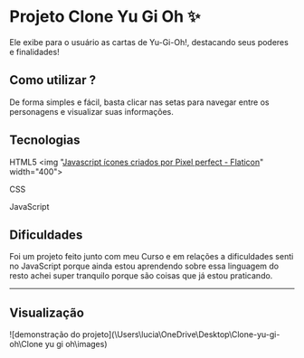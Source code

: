 # Projeto Clone Yu Gi Oh ✨ 
Ele exibe para o usuário as cartas de Yu-Gi-Oh!, destacando seus poderes e finalidades!

## Como utilizar ?
De forma simples e fácil, basta clicar nas setas para navegar entre os personagens e visualizar suas informações.

## Tecnologias 
HTML5 <img "<a href="https://www.flaticon.com/br/icones-gratis/javascript" title="javascript ícones">Javascript ícones criados por Pixel perfect - Flaticon</a>" width="400">



CSS

JavaScript

## Dificuldades
Foi um projeto feito junto com meu Curso e em relações a dificuldades senti no JavaScript porque ainda estou aprendendo sobre essa linguagem do resto achei super tranquilo porque são coisas que já estou praticando.

_________________________________________________________________________________________________________________________________________________________________________________________________________________
## Visualização
![demonstração do projeto](\Users\lucia\OneDrive\Desktop\Clone-yu-gi-oh\Clone yu gi oh\images)

